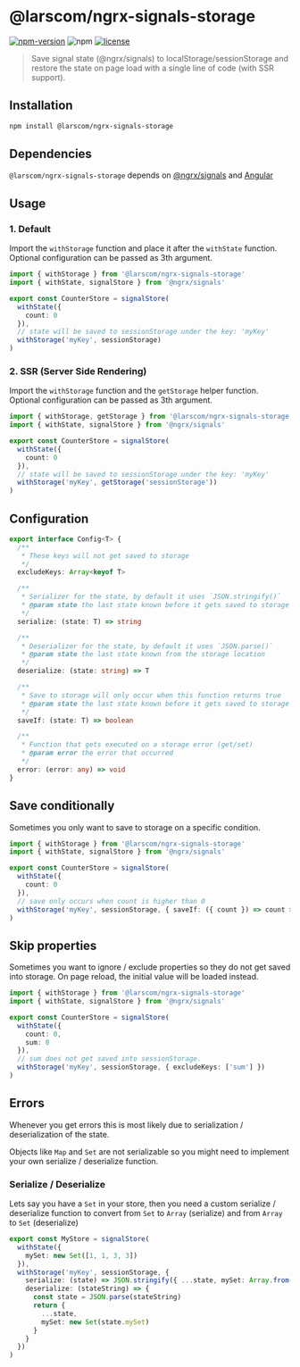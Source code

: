 # @larscom/ngrx-signals-storage

[![npm-version](https://img.shields.io/npm/v/@larscom/ngrx-signals-storage.svg?label=npm)](https://www.npmjs.com/package/@larscom/ngrx-signals-storage)
![npm](https://img.shields.io/npm/dw/@larscom/ngrx-signals-storage)
[![license](https://img.shields.io/npm/l/@larscom/ngrx-signals-storage.svg)](https://github.com/larscom/ngrx-signals-storage/blob/main/LICENSE)

> Save signal state (@ngrx/signals) to localStorage/sessionStorage and restore the state on page load with a single line of code (with SSR support).

## Installation

```bash
npm install @larscom/ngrx-signals-storage
```

## Dependencies

`@larscom/ngrx-signals-storage` depends on [@ngrx/signals](https://ngrx.io/guide/signals/install) and [Angular](https://github.com/angular/angular)

## Usage

### 1. Default

Import the `withStorage` function and place it after the `withState` function. Optional configuration can be passed as 3th argument.

```ts
import { withStorage } from '@larscom/ngrx-signals-storage'
import { withState, signalStore } from '@ngrx/signals'

export const CounterStore = signalStore(
  withState({
    count: 0
  }),
  // state will be saved to sessionStorage under the key: 'myKey'
  withStorage('myKey', sessionStorage)
)
```

### 2. SSR (Server Side Rendering)

Import the `withStorage` function and the `getStorage` helper function. Optional configuration can be passed as 3th argument.

```ts
import { withStorage, getStorage } from '@larscom/ngrx-signals-storage'
import { withState, signalStore } from '@ngrx/signals'

export const CounterStore = signalStore(
  withState({
    count: 0
  }),
  // state will be saved to sessionStorage under the key: 'myKey'
  withStorage('myKey', getStorage('sessionStorage'))
)
```

## Configuration

```ts
export interface Config<T> {
  /**
   * These keys will not get saved to storage
   */
  excludeKeys: Array<keyof T>

  /**
   * Serializer for the state, by default it uses `JSON.stringify()`
   * @param state the last state known before it gets saved to storage
   */
  serialize: (state: T) => string

  /**
   * Deserializer for the state, by default it uses `JSON.parse()`
   * @param state the last state known from the storage location
   */
  deserialize: (state: string) => T

  /**
   * Save to storage will only occur when this function returns true
   * @param state the last state known before it gets saved to storage
   */
  saveIf: (state: T) => boolean

  /**
   * Function that gets executed on a storage error (get/set)
   * @param error the error that occurred
   */
  error: (error: any) => void
}
```

## Save conditionally

Sometimes you only want to save to storage on a specific condition.

```ts
import { withStorage } from '@larscom/ngrx-signals-storage'
import { withState, signalStore } from '@ngrx/signals'

export const CounterStore = signalStore(
  withState({
    count: 0
  }),
  // save only occurs when count is higher than 0
  withStorage('myKey', sessionStorage, { saveIf: ({ count }) => count > 0 })
)
```

## Skip properties

Sometimes you want to ignore / exclude properties so they do not get saved into storage. On page reload, the initial value will be loaded instead.

```ts
import { withStorage } from '@larscom/ngrx-signals-storage'
import { withState, signalStore } from '@ngrx/signals'

export const CounterStore = signalStore(
  withState({
    count: 0,
    sum: 0
  }),
  // sum does not get saved into sessionStorage.
  withStorage('myKey', sessionStorage, { excludeKeys: ['sum'] })
)
```

## Errors

Whenever you get errors this is most likely due to serialization / deserialization of the state.

Objects like `Map` and `Set` are not serializable so you might need to implement your own serialize / deserialize function.

### Serialize / Deserialize

Lets say you have a `Set` in your store, then you need a custom serialize / deserialize function to convert from `Set` to `Array` (serialize) and from `Array` to `Set` (deserialize)

```ts
export const MyStore = signalStore(
  withState({
    mySet: new Set([1, 1, 3, 3])
  }),
  withStorage('myKey', sessionStorage, {
    serialize: (state) => JSON.stringify({ ...state, mySet: Array.from(state.mySet) }),
    deserialize: (stateString) => {
      const state = JSON.parse(stateString)
      return {
        ...state,
        mySet: new Set(state.mySet)
      }
    }
  })
)
```
